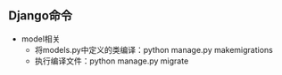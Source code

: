 ## Django命令
- model相关
	- 将models.py中定义的类编译：python manage.py makemigrations
	- 执行编译文件：python manage.py migrate
